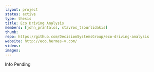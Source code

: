 ```yaml
---
layout: project
status: active
type: thesis
title: Eco Driving Analysis
members: [john_prantalos, stavros_tsourlidakis]
thumb:
repo: https://github.com/DecisionSystemsGroup/eco-driving-analysis
website: http://eco.hermes-v.com/
videos:
images:
---
```

Info Pending

